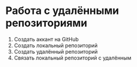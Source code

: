 # **Работа с удалёнными репозиториями**

1. Создать аккант на GitHub
2. Создать локальный репозиторий
3. Создать удалённый репозиторий
4. Связать локальный репозиторий с удалённым